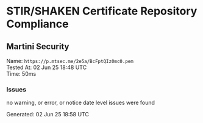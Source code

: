 # STIR/SHAKEN Certificate Repository Compliance

## Martini Security

Name: `https://p.mtsec.me/2e5a/BcFptQIz0mc0.pem`\
Tested At: 02 Jun 25 18:48 UTC\
Time: 50ms

### Issues

no warning, or error, or notice date level issues were found

Generated: 02 Jun 25 18:58 UTC